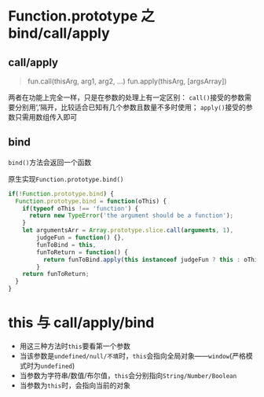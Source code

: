 # Function.prototype 之 bind/call/apply
## call/apply
> fun.call(thisArg, arg1, arg2, ...)
> fun.apply(thisArg, [argsArray])

两者在功能上完全一样，只是在参数的处理上有一定区别：
  `call()`接受的参数需要分别用‘,’隔开，比较适合已知有几个参数且数量不多时使用；
  `apply()`接受的参数只需用数组传入即可

## bind

`bind()`方法会返回一个函数

原生实现`Function.prototype.bind()`

```javascript
if(!Function.prototype.bind) {
  Function.prototype.bind = function(oThis) {
    if(typeof oThis !== 'function') {
      return new TypeError('the argument should be a function');
    }
    let argumentsArr = Array.prototype.slice.call(arguments, 1),
        judgeFun = function() {},
        funToBind = this,
        funToReturn = function() {
          return funToBind.apply(this instanceof judgeFun ? this : oThis, argumentsArr.concat(Array.prototype.slice.call(arguments)));
        }
    return funToReturn;
  }
}
```

# this 与 call/apply/bind
- 用这三种方法时`this`要看第一个参数
- 当该参数是`undefined/null/不填`时，`this`会指向全局对象——`window`(严格模式时为`undefined`)
- 当参数为字符串/数值/布尔值，`this`会分别指向`String/Number/Boolean`
- 当参数为`this`时，会指向当前的对象

